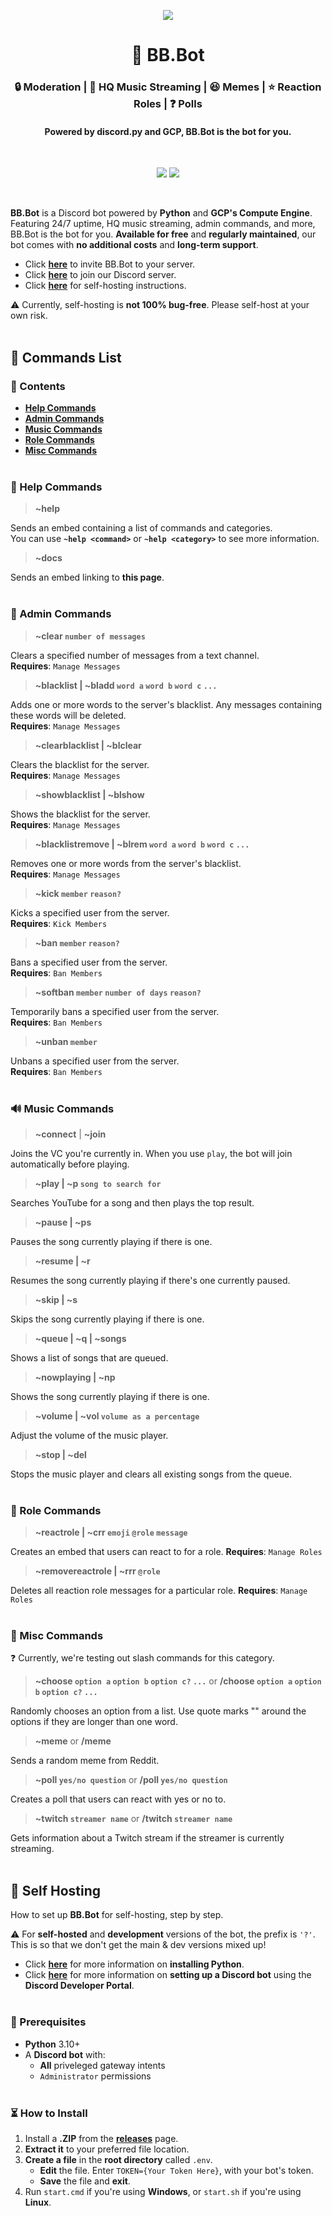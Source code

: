 <p align="center">
  <img src="https://live.staticflickr.com/65535/51937767187_4b2929a455_c.jpg">
</p>
<h1 align="center">🤖 BB.Bot</h1>
<h3 align="center">🔒 Moderation | 🎵 HQ Music Streaming | 😆 Memes | ⭐ Reaction Roles | ❓ Polls</h3>
<h4 align="center">Powered by discord.py and GCP, BB.Bot is the bot for you.</h4>
<br>

<p align="center">
  <img src="https://img.shields.io/github/v/release/matthewflegg/beepboop?include_prereleases&label=Latest%20Version&style=social">
  <img src="https://img.shields.io/github/v/release/matthewflegg/beepboop?label=Latest%20Stable%20Version&style=social">
</p>
<br>

**BB.Bot** is a Discord bot powered by **Python** and **GCP's Compute Engine**. Featuring 24/7 uptime, HQ music streaming, admin commands, and more, BB.Bot is the bot for you. **Available for free** and **regularly maintained**, our bot comes with **no additional costs** and **long-term support**.

* Click **[here](https://discord.com/api/oauth2/authorize?client_id=947593856839458916&permissions=8&scope=bot%20applications.commands)** to invite BB.Bot to your server.
* Click **[here](https://discord.gg/tdFRB8uU)** to join our Discord server.<br>
* Click **[here](#-self-hosting)** for self-hosting instructions.

⚠️ Currently, self-hosting is **not 100% bug-free**. Please self-host at your own risk.
<br><br>

## 📢 **Commands List**

### 🧭 Contents

* **[Help Commands](#-help-commands)**
* **[Admin Commands](#-admin-commands)**
* **[Music Commands](#-music-commands)**
* **[Role Commands](#-role-commands)**
* **[Misc Commands](#-misc-commands)**
<br><br>  

### 🔖 Help Commands

> **~help**

Sends an embed containing a list of commands and categories.     
You can use **`~help <command>`** or **`~help <category>`** to see more information.

> **~docs**

Sends an embed linking to **this page**.
<br><br>             

### 🔑 Admin Commands

> **~clear `number of messages`**

Clears a specified number of messages from a text channel.<br>
**Requires**: `Manage Messages`

> **~blacklist | ~bladd `word a` `word b` `word c` `...`**

Adds one or more words to the server's blacklist. Any messages containing these words will be deleted.<br>
**Requires**: `Manage Messages`

> **~clearblacklist | ~blclear**

Clears the blacklist for the server.<br>
**Requires**: `Manage Messages`

> **~showblacklist | ~blshow**

Shows the blacklist for the server.<br>
**Requires**: `Manage Messages`

> **~blacklistremove | ~blrem `word a` `word b` `word c` `...`**

Removes one or more words from the server's blacklist.<br>
**Requires**: `Manage Messages`

> **~kick `member` `reason?`**

Kicks a specified user from the server.<br>
**Requires**: `Kick Members`

> **~ban `member` `reason?`**

Bans a specified user from the server.<br>
**Requires**: `Ban Members`

> **~softban `member` `number of days` `reason?`**

Temporarily bans a specified user from the server.<br>
**Requires**: `Ban Members`

> **~unban `member`**

Unbans a specified user from the server.<br>
**Requires**: `Ban Members`
<br><br>        

### 🔊 Music Commands

> **~connect** | **~join**

Joins the VC you're currently in. When you use `play`, the bot will join automatically before playing.

> **~play | ~p `song to search for`**

Searches YouTube for a song and then plays the top result.

> **~pause | ~ps**

Pauses the song currently playing if there is one.

> **~resume | ~r**

Resumes the song currently playing if there's one currently paused.

> **~skip | ~s**

Skips the song currently playing if there is one.

> **~queue | ~q | ~songs**

Shows a list of songs that are queued.

> **~nowplaying | ~np**

Shows the song currently playing if there is one.

> **~volume | ~vol `volume as a percentage`**

Adjust the volume of the music player.

> **~stop | ~del**

Stops the music player and clears all existing songs from the queue.
<br><br>    

### 🌟 Role Commands

> **~reactrole | ~crr `emoji` `@role` `message`**

Creates an embed that users can react to for a role.
**Requires**: `Manage Roles`

> **~removereactrole | ~rrr `@role`**

Deletes all reaction role messages for a particular role.
**Requires**: `Manage Roles`
<br><br>     

### 📒 Misc Commands

❓ Currently, we're testing out slash commands for this category.

> **~choose `option a` `option b` `option c?` `...`** or **/choose `option a` `option b` `option c?` `...`**

Randomly chooses an option from a list. Use quote marks "" around the options if they are longer than one word.

> **~meme** or **/meme**

Sends a random meme from Reddit.

> **~poll `yes/no question`** or **/poll `yes/no question`**

Creates a poll that users can react with yes or no to. 

> **~twitch `streamer name`** or **/twitch `streamer name`**

Gets information about a Twitch stream if the streamer is currently streaming.
<br><br>

## 🚀 Self Hosting
How to set up **BB.Bot** for self-hosting, step by step.<br>

⚠️ For **self-hosted** and **development** versions of the bot, the prefix is `'?'`. This is so that we don't get the main & dev versions mixed up!

* Click **[here](https://realpython.com/installing-python/)** for more information on **installing Python**.
* Click **[here](https://discordpy.readthedocs.io/en/stable/discord.html)** for more information on **setting up a Discord bot** using the **Discord Developer Portal**.
<br><br>

### 🔖 Prerequisites

* **Python** 3.10+<br>
* A **Discord bot** with:<br>
    * **All** priveleged gateway intents
    * `Administrator` permissions<br><br>

### ⏳ How to Install

1. Install a **.ZIP** from the **[releases](https://github.com/matthewflegg/bb-bot/releases)** page.<br>
3. **Extract it** to your preferred file location.<br>
4. **Create a file** in the **root directory** called `.env`.
    * **Edit** the file. Enter `TOKEN={Your Token Here}`, with your bot's token.
    * **Save** the file and **exit**.<br>
5. Run `start.cmd` if you're using **Windows**, or `start.sh` if you're using **Linux**.
